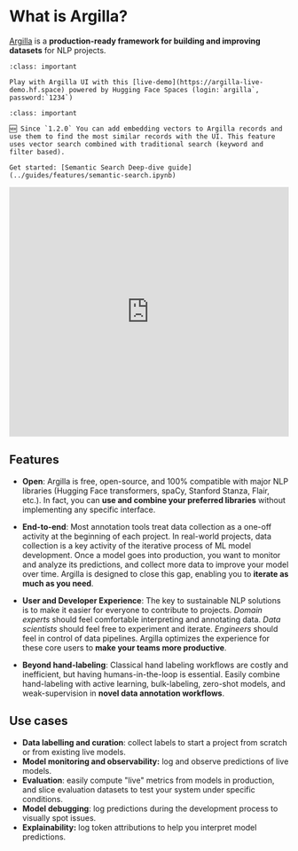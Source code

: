# What is Argilla?

[Argilla](https://argilla.io) is a **production-ready framework for building and improving datasets** for NLP projects.

```{admonition} Hugging Face Spaces Live Demo 🆕
:class: important

Play with Argilla UI with this [live-demo](https://argilla-live-demo.hf.space) powered by Hugging Face Spaces (login:`argilla`, password:`1234`)

```

```{admonition} Semantic Search data labelling 🆕
:class: important

🆕 Since `1.2.0` You can add embedding vectors to Argilla records and use them to find the most similar records with the UI. This feature uses vector search combined with traditional search (keyword and filter based).

Get started: [Semantic Search Deep-dive guide](../guides/features/semantic-search.ipynb)

```

<iframe width="100%" height="450" src="https://www.youtube.com/embed/jP3anvp7Rto" title="YouTube video player" frameborder="0" allow="accelerometer; autoplay; clipboard-write; encrypted-media; gyroscope; picture-in-picture" allowfullscreen></iframe>

## Features

- **Open**: Argilla is free, open-source, and 100% compatible with major NLP libraries (Hugging Face transformers, spaCy, Stanford Stanza, Flair, etc.). In fact, you can **use and combine your preferred libraries** without implementing any specific interface.

- **End-to-end**: Most annotation tools treat data collection as a one-off activity at the beginning of each project. In real-world projects, data collection is a key activity of the iterative process of ML model development. Once a model goes into production, you want to monitor and analyze its predictions, and collect more data to improve your model over time. Argilla is designed to close this gap, enabling you to **iterate as much as you need**.

- **User and Developer Experience**: The key to sustainable NLP solutions is to make it easier for everyone to contribute to projects. *Domain experts* should feel comfortable interpreting and annotating data. *Data scientists* should feel free to experiment and iterate. *Engineers* should feel in control of data pipelines. Argilla optimizes the experience for these core users to **make your teams more productive**.

- **Beyond hand-labeling**: Classical hand labeling workflows are costly and inefficient, but having humans-in-the-loop is essential. Easily combine hand-labeling with active learning, bulk-labeling, zero-shot models, and weak-supervision in **novel data annotation workflows**.

## Use cases

* **Data labelling and curation**: collect labels to start a project from scratch or from existing live models.
* **Model monitoring and observability:** log and observe predictions of live models.
* **Evaluation**: easily compute "live" metrics from models in production, and slice evaluation datasets to test your system under specific conditions.
* **Model debugging**: log predictions during the development process to visually spot issues.
* **Explainability:** log token attributions to help you interpret model predictions.

```{include} /_common/next_steps.md
```
